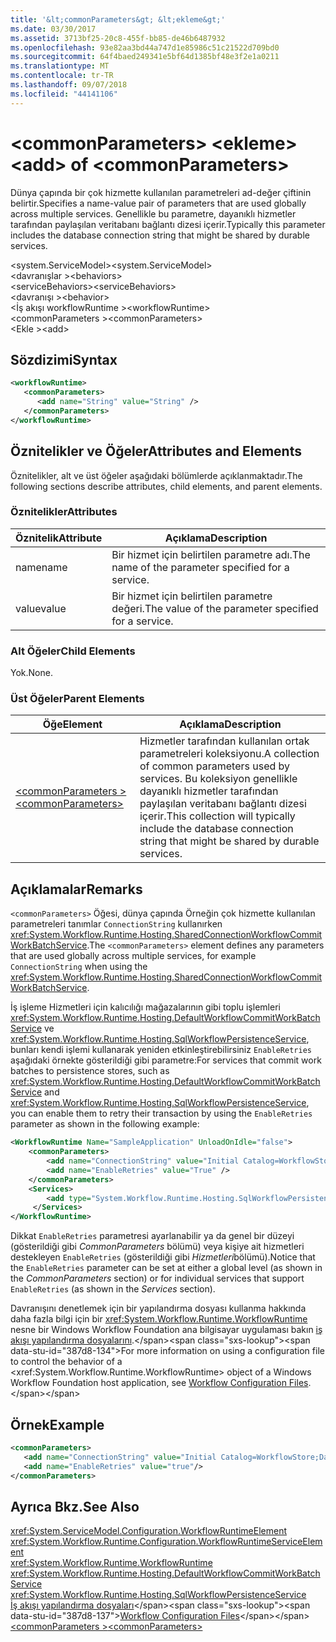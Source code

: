 ```yaml
---
title: '&lt;commonParameters&gt; &lt;ekleme&gt;'
ms.date: 03/30/2017
ms.assetid: 3713bf25-20c8-455f-bb85-de46b6487932
ms.openlocfilehash: 93e82aa3bd44a747d1e85986c51c21522d709bd0
ms.sourcegitcommit: 64f4baed249341e5bf64d1385bf48e3f2e1a0211
ms.translationtype: MT
ms.contentlocale: tr-TR
ms.lasthandoff: 09/07/2018
ms.locfileid: "44141106"
---
```

# <a name="ltaddgt-of-ltcommonparametersgt"></a><span data-ttu-id="387d8-102">&lt;commonParameters&gt; &lt;ekleme&gt;</span><span class="sxs-lookup"><span data-stu-id="387d8-102">&lt;add&gt; of &lt;commonParameters&gt;</span></span>
<span data-ttu-id="387d8-103">Dünya çapında bir çok hizmette kullanılan parametreleri ad-değer çiftinin belirtir.</span><span class="sxs-lookup"><span data-stu-id="387d8-103">Specifies a name-value pair of parameters that are used globally across multiple services.</span></span> <span data-ttu-id="387d8-104">Genellikle bu parametre, dayanıklı hizmetler tarafından paylaşılan veritabanı bağlantı dizesi içerir.</span><span class="sxs-lookup"><span data-stu-id="387d8-104">Typically this parameter includes the database connection string that might be shared by durable services.</span></span>  
  
 <span data-ttu-id="387d8-105">\<system.ServiceModel></span><span class="sxs-lookup"><span data-stu-id="387d8-105">\<system.ServiceModel></span></span>  
<span data-ttu-id="387d8-106">\<davranışlar ></span><span class="sxs-lookup"><span data-stu-id="387d8-106">\<behaviors></span></span>  
<span data-ttu-id="387d8-107">\<serviceBehaviors></span><span class="sxs-lookup"><span data-stu-id="387d8-107">\<serviceBehaviors></span></span>  
<span data-ttu-id="387d8-108">\<davranışı ></span><span class="sxs-lookup"><span data-stu-id="387d8-108">\<behavior></span></span>  
<span data-ttu-id="387d8-109">\<İş akışı workflowRuntime ></span><span class="sxs-lookup"><span data-stu-id="387d8-109">\<workflowRuntime></span></span>  
<span data-ttu-id="387d8-110">\<commonParameters ></span><span class="sxs-lookup"><span data-stu-id="387d8-110">\<commonParameters></span></span>  
<span data-ttu-id="387d8-111">\<Ekle ></span><span class="sxs-lookup"><span data-stu-id="387d8-111">\<add></span></span>  
  
## <a name="syntax"></a><span data-ttu-id="387d8-112">Sözdizimi</span><span class="sxs-lookup"><span data-stu-id="387d8-112">Syntax</span></span>  
  
```xml  
<workflowRuntime>  
   <commonParameters>  
      <add name="String" value="String" />  
   </commonParameters>  
</workflowRuntime>  
```  
  
## <a name="attributes-and-elements"></a><span data-ttu-id="387d8-113">Öznitelikler ve Öğeler</span><span class="sxs-lookup"><span data-stu-id="387d8-113">Attributes and Elements</span></span>  
 <span data-ttu-id="387d8-114">Öznitelikler, alt ve üst öğeler aşağıdaki bölümlerde açıklanmaktadır.</span><span class="sxs-lookup"><span data-stu-id="387d8-114">The following sections describe attributes, child elements, and parent elements.</span></span>  
  
### <a name="attributes"></a><span data-ttu-id="387d8-115">Öznitelikler</span><span class="sxs-lookup"><span data-stu-id="387d8-115">Attributes</span></span>  
  
|<span data-ttu-id="387d8-116">Öznitelik</span><span class="sxs-lookup"><span data-stu-id="387d8-116">Attribute</span></span>|<span data-ttu-id="387d8-117">Açıklama</span><span class="sxs-lookup"><span data-stu-id="387d8-117">Description</span></span>|  
|---------------|-----------------|  
|<span data-ttu-id="387d8-118">name</span><span class="sxs-lookup"><span data-stu-id="387d8-118">name</span></span>|<span data-ttu-id="387d8-119">Bir hizmet için belirtilen parametre adı.</span><span class="sxs-lookup"><span data-stu-id="387d8-119">The name of the parameter specified for a service.</span></span>|  
|<span data-ttu-id="387d8-120">value</span><span class="sxs-lookup"><span data-stu-id="387d8-120">value</span></span>|<span data-ttu-id="387d8-121">Bir hizmet için belirtilen parametre değeri.</span><span class="sxs-lookup"><span data-stu-id="387d8-121">The value of the parameter specified for a service.</span></span>|  
  
### <a name="child-elements"></a><span data-ttu-id="387d8-122">Alt Öğeler</span><span class="sxs-lookup"><span data-stu-id="387d8-122">Child Elements</span></span>  
 <span data-ttu-id="387d8-123">Yok.</span><span class="sxs-lookup"><span data-stu-id="387d8-123">None.</span></span>  
  
### <a name="parent-elements"></a><span data-ttu-id="387d8-124">Üst Öğeler</span><span class="sxs-lookup"><span data-stu-id="387d8-124">Parent Elements</span></span>  
  
|<span data-ttu-id="387d8-125">Öğe</span><span class="sxs-lookup"><span data-stu-id="387d8-125">Element</span></span>|<span data-ttu-id="387d8-126">Açıklama</span><span class="sxs-lookup"><span data-stu-id="387d8-126">Description</span></span>|  
|-------------|-----------------|  
|[<span data-ttu-id="387d8-127">\<commonParameters ></span><span class="sxs-lookup"><span data-stu-id="387d8-127">\<commonParameters></span></span>](https://msdn.microsoft.com/library/d0e1e6fc-985a-4713-b7da-194e30dfab4c)|<span data-ttu-id="387d8-128">Hizmetler tarafından kullanılan ortak parametreleri koleksiyonu.</span><span class="sxs-lookup"><span data-stu-id="387d8-128">A collection of common parameters used by services.</span></span> <span data-ttu-id="387d8-129">Bu koleksiyon genellikle dayanıklı hizmetler tarafından paylaşılan veritabanı bağlantı dizesi içerir.</span><span class="sxs-lookup"><span data-stu-id="387d8-129">This collection will typically include the database connection string that might be shared by durable services.</span></span>|  
  
## <a name="remarks"></a><span data-ttu-id="387d8-130">Açıklamalar</span><span class="sxs-lookup"><span data-stu-id="387d8-130">Remarks</span></span>  
 <span data-ttu-id="387d8-131">`<commonParameters>` Öğesi, dünya çapında Örneğin çok hizmette kullanılan parametreleri tanımlar `ConnectionString` kullanırken <xref:System.Workflow.Runtime.Hosting.SharedConnectionWorkflowCommitWorkBatchService>.</span><span class="sxs-lookup"><span data-stu-id="387d8-131">The `<commonParameters>` element defines any parameters that are used globally across multiple services, for example `ConnectionString` when using the <xref:System.Workflow.Runtime.Hosting.SharedConnectionWorkflowCommitWorkBatchService>.</span></span>  
  
 <span data-ttu-id="387d8-132">İş işleme Hizmetleri için kalıcılığı mağazalarının gibi toplu işlemleri <xref:System.Workflow.Runtime.Hosting.DefaultWorkflowCommitWorkBatchService> ve <xref:System.Workflow.Runtime.Hosting.SqlWorkflowPersistenceService>, bunları kendi işlemi kullanarak yeniden etkinleştirebilirsiniz `EnableRetries` aşağıdaki örnekte gösterildiği gibi parametre:</span><span class="sxs-lookup"><span data-stu-id="387d8-132">For services that commit work batches to persistence stores, such as <xref:System.Workflow.Runtime.Hosting.DefaultWorkflowCommitWorkBatchService> and <xref:System.Workflow.Runtime.Hosting.SqlWorkflowPersistenceService>, you can enable them to retry their transaction by using the `EnableRetries` parameter as shown in the following example:</span></span>  
  
```xml  
<WorkflowRuntime Name="SampleApplication" UnloadOnIdle="false">  
    <commonParameters>  
        <add name="ConnectionString" value="Initial Catalog=WorkflowStore;Data Source=localhost;Integrated Security=SSPI;" />  
        <add name="EnableRetries" value="True" />  
    </commonParameters>  
    <Services>  
        <add type="System.Workflow.Runtime.Hosting.SqlWorkflowPersistenceService, System.Workflow.Runtime, Version=3.0.00000.0, Culture=neutral, PublicKeyToken=31bf3856ad364e35" EnableRetries="False" />   
     </Services>  
</WorkflowRuntime>  
```  
  
 <span data-ttu-id="387d8-133">Dikkat `EnableRetries` parametresi ayarlanabilir ya da genel bir düzeyi (gösterildiği gibi *CommonParameters* bölümü) veya kişiye ait hizmetleri destekleyen `EnableRetries` (gösterildiği gibi *Hizmetleri*bölümü).</span><span class="sxs-lookup"><span data-stu-id="387d8-133">Notice that the `EnableRetries` parameter can be set at either a global level (as shown in the *CommonParameters* section) or for individual services that support `EnableRetries` (as shown in the *Services* section).</span></span>  
  
 <span data-ttu-id="387d8-134">Davranışını denetlemek için bir yapılandırma dosyası kullanma hakkında daha fazla bilgi için bir <xref:System.Workflow.Runtime.WorkflowRuntime> nesne bir Windows Workflow Foundation ana bilgisayar uygulaması bakın [iş akışı yapılandırma dosyalarını](https://docs.microsoft.com/previous-versions/dotnet/netframework-3.5/ms732240(v=vs.90)).</span><span class="sxs-lookup"><span data-stu-id="387d8-134">For more information on using a configuration file to control the behavior of a <xref:System.Workflow.Runtime.WorkflowRuntime> object of a Windows Workflow Foundation host application, see [Workflow Configuration Files](https://docs.microsoft.com/previous-versions/dotnet/netframework-3.5/ms732240(v=vs.90)).</span></span>  
  
## <a name="example"></a><span data-ttu-id="387d8-135">Örnek</span><span class="sxs-lookup"><span data-stu-id="387d8-135">Example</span></span>  
  
```xml  
<commonParameters>  
   <add name="ConnectionString" value="Initial Catalog=WorkflowStore;Data Source=localhost;Integrated Security=SSPI;"/>  
   <add name="EnableRetries" value="true"/>  
</commonParameters>  
```  
  
## <a name="see-also"></a><span data-ttu-id="387d8-136">Ayrıca Bkz.</span><span class="sxs-lookup"><span data-stu-id="387d8-136">See Also</span></span>  
 <xref:System.ServiceModel.Configuration.WorkflowRuntimeElement>  
 <xref:System.Workflow.Runtime.Configuration.WorkflowRuntimeServiceElement>  
 <xref:System.Workflow.Runtime.WorkflowRuntime>  
 <xref:System.Workflow.Runtime.Hosting.DefaultWorkflowCommitWorkBatchService>  
 <xref:System.Workflow.Runtime.Hosting.SqlWorkflowPersistenceService>  
 <span data-ttu-id="387d8-137">[İş akışı yapılandırma dosyaları](https://docs.microsoft.com/previous-versions/dotnet/netframework-3.5/ms732240(v=vs.90))</span><span class="sxs-lookup"><span data-stu-id="387d8-137">[Workflow Configuration Files](https://docs.microsoft.com/previous-versions/dotnet/netframework-3.5/ms732240(v=vs.90))</span></span>  
 [<span data-ttu-id="387d8-138">\<commonParameters ></span><span class="sxs-lookup"><span data-stu-id="387d8-138">\<commonParameters></span></span>](https://msdn.microsoft.com/library/d0e1e6fc-985a-4713-b7da-194e30dfab4c)
